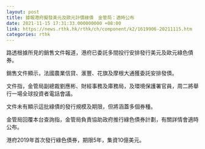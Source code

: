 ```yaml
---
layout: post
title: 據報港府擬發美元及歐元計價綠債　金管局：適時公布
date: 2021-11-15 17:31:33.000000000 +08:00
link: https://news.rthk.hk/rthk/ch/component/k2/1619906-20211115.htm
categories: rthk
---
```


路透根據所見的銷售文件報道，港府已委託多間投行安排發行美元及歐元綠色債券。

銷售文件顯示，法國農業信貸、滙豐、花旗及摩根大通獲委託安排發債。

文件指，金管局副總裁劉應彬、財經事務及庫務局，及環境保護署官員，周二將舉行一場全球投資者電話會議。

文件未有顯示這批綠債的發行規模及期限，但將涵蓋多個券種。

金管局回覆本台查詢指，金管局負責協助政府推行綠色債券計劃，有關詳情會適時公布。

港府2019年首次發行綠色債券，期限5年，集資10億美元。
